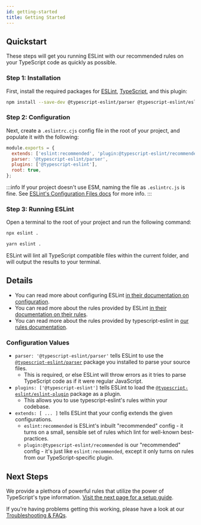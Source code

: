 ```yaml
---
id: getting-started
title: Getting Started
---
```


## Quickstart

These steps will get you running ESLint with our recommended rules on your TypeScript code as quickly as possible.

### Step 1: Installation

First, install the required packages for [ESLint](https://eslint.org), [TypeScript](https://typescriptlang.org), and this plugin:

```bash npm2yarn
npm install --save-dev @typescript-eslint/parser @typescript-eslint/eslint-plugin eslint typescript
```

### Step 2: Configuration

Next, create a `.eslintrc.cjs` config file in the root of your project, and populate it with the following:

```js title=".eslintrc.cjs"
module.exports = {
  extends: ['eslint:recommended', 'plugin:@typescript-eslint/recommended'],
  parser: '@typescript-eslint/parser',
  plugins: ['@typescript-eslint'],
  root: true,
};
```

:::info
If your project doesn't use ESM, naming the file as `.eslintrc.js` is fine. See [ESLint's Configuration Files docs](https://eslint.org/docs/user-guide/configuring/configuration-files) for more info.
:::

### Step 3: Running ESLint

Open a terminal to the root of your project and run the following command:

<Tabs groupId="npm2yarn">
<TabItem value="npm">

```bash
npx eslint .
```

</TabItem>
<TabItem value="Yarn">

```bash
yarn eslint .
```

</TabItem>
</Tabs>

ESLint will lint all TypeScript compatible files within the current folder, and will output the results to your terminal.

## Details

- You can read more about configuring ESLint [in their documentation on configuration](https://eslint.org/docs/user-guide/configuring).
- You can read more about the rules provided by ESLint [in their documentation on their rules](https://eslint.org/docs/rules/).
- You can read more about the rules provided by typescript-eslint in [our rules documentation](/rules).

### Configuration Values

- `parser: '@typescript-eslint/parser'` tells ESLint to use the [`@typescript-eslint/parser`](https://github.com/typescript-eslint/typescript-eslint/tree/main/packages/parser) package you installed to parse your source files.
  - This is required, or else ESLint will throw errors as it tries to parse TypeScript code as if it were regular JavaScript.
- `plugins: ['@typescript-eslint']` tells ESLint to load the [`@typescript-eslint/eslint-plugin`](https://github.com/typescript-eslint/typescript-eslint/tree/main/packages/eslint-plugin) package as a plugin.
  - This allows you to use typescript-eslint's rules within your codebase.
- `extends: [ ... ]` tells ESLint that your config extends the given configurations.
  - `eslint:recommended` is ESLint's inbuilt "recommended" config - it turns on a small, sensible set of rules which lint for well-known best-practices.
  - `plugin:@typescript-eslint/recommended` is our "recommended" config - it's just like `eslint:recommended`, except it only turns on rules from our TypeScript-specific plugin.

## Next Steps

We provide a plethora of powerful rules that utilize the power of TypeScript's type information. [Visit the next page for a setup guide](./linting/Typed_Linting.md 'Visit the next page for a typed rules setup guide').

If you're having problems getting this working, please have a look at our [Troubleshooting & FAQs](./linting/Troubleshooting.md).
